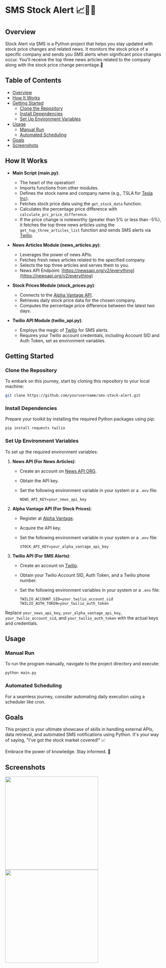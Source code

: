 # SMS Stock Alert 📈🚀📰

## Overview

Stock Alert via SMS is a Python project that helps you stay updated with stock price changes and related news. It monitors the stock price of a specific company and sends you SMS alerts when significant price changes occur. You'll receive the top three news articles related to the company along with the stock price change percentage.🚀


## Table of Contents

- [Overview](#overview)
- [How It Works](#how-it-works)
- [Getting Started](#getting-started)
  - [Clone the Repository](#clone-the-repository)
  - [Install Dependencies](#install-dependencies)
  - [Set Up Environment Variables](#set-up-environment-variables)
- [Usage](#usage)
  - [Manual Run](#manual-run)
  - [Automated Scheduling](#automated-scheduling)
- [Goals](#goals)
- [Screenshots](#screenshots)

## How It Works

- **Main Script (main.py)**:
  - The heart of the operation!
  - Imports functions from other modules.
  - Defines the stock name and company name (e.g., TSLA for [Tesla Inc](https://www.tesla.com/)).
  - Fetches stock price data using the `get_stock_data` function.
  - Calculates the percentage price difference with `calculate_prc_price_difference`.
  - If the price change is noteworthy (greater than 5% or less than -5%), it fetches the top three news articles using the `get_top_three_articles_list` function and sends SMS alerts via [Twilio](https://www.twilio.com/).

- **News Articles Module (news_articles.py)**:
  - Leverages the power of news APIs.
  - Fetches fresh news articles related to the specified company.
  - Selects the top three articles and serves them to you.
  - News API Endpoint: [https://newsapi.org/v2/everything](https://newsapi.org/v2/everything)

- **Stock Prices Module (stock_prices.py)**:
  - Connects to the [Alpha Vantage API](https://www.alphavantage.co/).
  - Retrieves daily stock price data for the chosen company.
  - Computes the percentage price difference between the latest two days.

- **Twilio API Module (twilio_api.py)**:
  - Employs the magic of [Twilio](https://www.twilio.com/) for SMS alerts.
  - Requires your Twilio account credentials, including Account SID and Auth Token, set as environment variables.

## Getting Started

### Clone the Repository

To embark on this journey, start by cloning this repository to your local machine:


  ```sh
  git clone https://github.com/yourusername/sms-stock-alert.git
  ```
### Install Dependencies

Prepare your toolkit by installing the required Python packages using pip:
  ```sh
  pip install requests twilio
  ```
### Set Up Environment Variables

To set up the required environment variables:

1. **News API (For News Articles)**:
   - Create an account on [News API ORG](https://newsapi.org/).
   - Obtain the API key.
   - Set the following environment variable in your system or a `.env` file:

     ```
     NEWS_API_KEY=your_news_api_key
     ```

2. **Alpha Vantage API (For Stock Prices)**:
   - Register at [Alpha Vantage](https://www.alphavantage.co/).
   - Acquire the API key.
   - Set the following environment variable in your system or a `.env` file:

     ```
     STOCK_API_KEY=your_alpha_vantage_api_key
     ```

3. **Twilio API (For SMS Alerts)**:
   - Create an account on [Twilio](https://www.twilio.com/).
   - Obtain your Twilio Account SID, Auth Token, and a Twilio phone number.
   - Set the following environment variables in your system or a `.env` file:

     ```
     TWILIO_ACCOUNT_SID=your_twilio_account_sid
     TWILIO_AUTH_TOKEN=your_twilio_auth_token
     ```

Replace `your_news_api_key`, `your_alpha_vantage_api_key`, `your_twilio_account_sid`, and `your_twilio_auth_token` with the actual keys and credentials.

## Usage

### Manual Run

To run the program manually, navigate to the project directory and execute:
  ```sh
  python main.py
  ```
### Automated Scheduling

For a seamless journey, consider automating daily execution using a scheduler like cron.

## Goals

This project is your ultimate showcase of skills in handling external APIs, data retrieval, and automated SMS notifications using Python. It's your way of saying, "I've got the stock market covered!" 📈

Embrace the power of knowledge. Stay informed. 🚀


## Screenshots

<p float="left">
  <img src="https://github.com/asvilen/sms-stock-alert/assets/47661156/9ebeda42-b8f8-4858-bbf3-db9fbe3386a7" width="300" />
  <img src="https://github.com/asvilen/sms-stock-alert/assets/47661156/8af076a0-d0d4-40e9-b014-7ca75239d803" width="300" />
</p>


